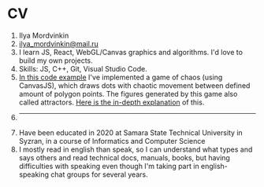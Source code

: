 # CV

1. Ilya Mordvinkin
2. ilya_mordvinkin@mail.ru
3. I learn JS, React, WebGL/Canvas graphics and algorithms. I'd love to build my own projects.
4. Skills: JS, C++, Git, Visual Studio Code.
5. [In this code example](https://chaos-attractor.glitch.me/) I've implemented a game of chaos (using CanvasJS), which draws dots with chaotic movement between defined amount of polygon points. The figures generated by this game also called attractors. [Here is the in-depth explanation](https://youtu.be/kbKtFN71Lfs) of this.
6. ---
7. Have been educated in 2020 at Samara State Technical University in Syzran, in a course of Informatics and Computer Science
8. I mostly read in english than speak, so I can understand what types and says others and read technical docs, manuals, books, but having difficulties with speaking even though I'm taking part in english-speaking chat groups for several years.
